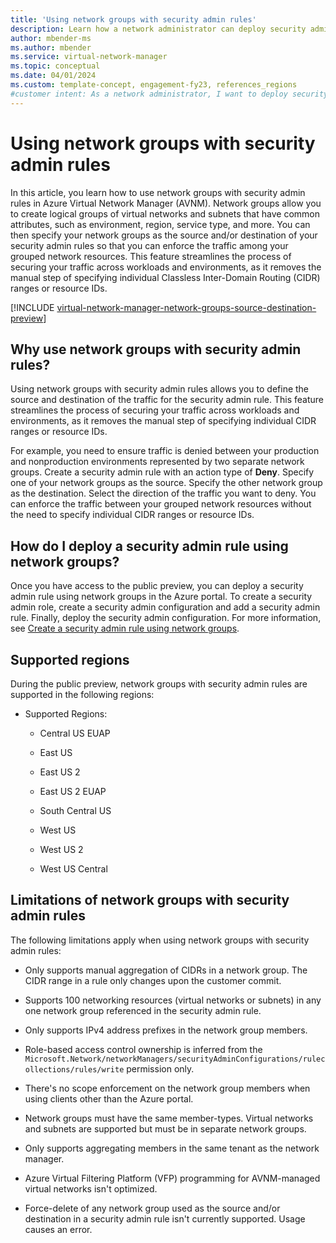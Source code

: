 ```yaml
---
title: 'Using network groups with security admin rules'
description: Learn how a network administrator can deploy security admin rules using network groups as the source and destination in Azure Virtual Network Manager.
author: mbender-ms
ms.author: mbender
ms.service: virtual-network-manager
ms.topic: conceptual
ms.date: 04/01/2024
ms.custom: template-concept, engagement-fy23, references_regions
#customer intent: As a network administrator, I want to deploy security admin rules in Azure Virtual Network Manager. When creating security admin rules, I want to define network groups as the source and destination of traffic.
---
```


# Using network groups with security admin rules

In this article, you learn how to use network groups with security admin rules in Azure Virtual Network Manager (AVNM). Network groups allow you to create logical groups of virtual networks and subnets that have common attributes, such as environment, region, service type, and more. You can then specify your network groups as the source and/or destination of your security admin rules so that you can enforce the traffic among your grouped network resources. This feature streamlines the process of securing your traffic across workloads and environments, as it removes the manual step of specifying individual Classless Inter-Domain Routing (CIDR) ranges or resource IDs.

[!INCLUDE [virtual-network-manager-network-groups-source-destination-preview](../../includes/virtual-network-manager-network-groups-source-destination-preview.md)]

## Why use network groups with security admin rules?

Using network groups with security admin rules allows you to define the source and destination of the traffic for the security admin rule. This feature streamlines the process of securing your traffic across workloads and environments, as it removes the manual step of specifying individual CIDR ranges or resource IDs.

For example, you need to ensure traffic is denied between your production and nonproduction environments represented by two separate network groups. Create a security admin rule with an action type of **Deny**. Specify one of your network groups as the source. Specify the other network group as the destination. Select the direction of the traffic you want to deny. You can enforce the traffic between your grouped network resources without the need to specify individual CIDR ranges or resource IDs.

## How do I deploy a security admin rule using network groups?

Once you have access to the public preview, you can deploy a security admin rule using network groups in the Azure portal. To create a security admin role, create a security admin configuration and add a security admin rule. Finally, deploy the security admin configuration. For more information, see [Create a security admin rule using network groups](./how-to-create-security-admin-rule-network-groups.md).

## Supported regions

During the public preview, network groups with security admin rules are supported in the following regions:

- Supported Regions:
    
    - Central US EUAP
    
    - East US
    
    - East US 2
    
    - East US 2 EUAP
    
    - South Central US
    
    - West US
    
    - West US 2
    
    - West US Central

## Limitations of network groups with security admin rules

The following limitations apply when using network groups with security admin rules:

- Only supports manual aggregation of CIDRs in a network group. The CIDR range in a rule only changes upon the customer commit.

- Supports 100 networking resources (virtual networks or subnets) in any one network group referenced in the security admin rule.

- Only supports IPv4 address prefixes in the network group members.

- Role-based access control ownership is inferred from the `Microsoft.Network/networkManagers/securityAdminConfigurations/rulecollections/rules/write` permission only.

- There's no scope enforcement on the network group members when using clients other than the Azure portal.

- Network groups must have the same member-types. Virtual networks and subnets are supported but must be in separate network groups.

- Only supports aggregating members in the same tenant as the network manager.

- Azure Virtual Filtering Platform (VFP) programming for AVNM-managed virtual networks isn't optimized.

- Force-delete of any network group used as the source and/or destination in a security admin rule isn't currently supported. Usage causes an error.
